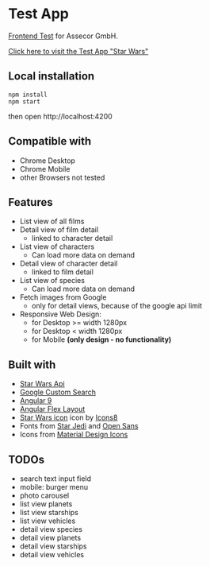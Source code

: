 # Test App

[Frontend Test](https://github.com/Assecor-GmbH/assecor-assessment-frontend)  for Assecor GmbH.

[Click here to visit the Test App "Star Wars"](https://assecor-frontend-test.web.app)

## Local installation

```
npm install
npm start
```
then open http://localhost:4200

## Compatible with
* Chrome Desktop
* Chrome Mobile
* other Browsers not tested

## Features

* List view of all films
* Detail view of film detail
  * linked to character detail
* List view of characters
  * Can load more data on demand
* Detail view of character detail
  * linked to film detail
* List view of species
  * Can load more data on demand
* Fetch images from Google
  * only for detail views, because of the google api limit
* Responsive Web Design:
  * for Desktop >= width 1280px
  * for Desktop < width 1280px
  * for Mobile **(only design - no functionality)**

## Built with

* [Star Wars Api](https://swapi.dev/)
* [Google Custom Search](https://developers.google.com/custom-search/)
* [Angular 9](https://angular.io/)
* [Angular Flex Layout](https://github.com/angular/flex-layout)
* <a target="_blank" href="https://icons8.com/icons/set/star-wars">Star Wars icon</a> icon by <a target="_blank" href="https://icons8.com">Icons8</a>
* Fonts from [Star Jedi](https://www.dafont.com/de/star-jedi.font) and [Open Sans](https://fonts.google.com/specimen/Open+Sans)
* Icons from [Material Design Icons](https://google.github.io/material-design-icons/)

## TODOs

* search text input field
* mobile: burger menu
* photo carousel
* list view planets
* list view starships
* list view vehicles
* detail view species
* detail view planets
* detail view starships
* detail view vehicles
